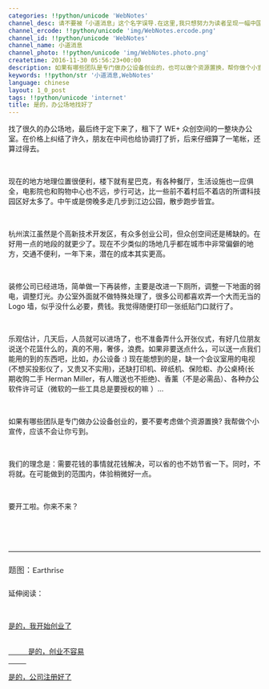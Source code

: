 ```yaml
---
categories: !!python/unicode 'WebNotes'
channel_desc: 请不要被「小道消息」这个名字误导.在这里,我只想努力为读者呈现一幅中国互联网的清明上河图.
channel_ercode: !!python/unicode 'img/WebNotes.ercode.png'
channel_id: !!python/unicode 'WebNotes'
channel_name: 小道消息
channel_photo: !!python/unicode 'img/WebNotes.photo.png'
createtime: 2016-11-30 05:56:23+00:00
description: 如果有哪些团队是专门做办公设备创业的，也可以做个资源置换，帮你做个小宣传，你不会亏
keywords: !!python/str '小道消息,WebNotes'
language: chinese
layout: 1_0_post
tags: !!python/unicode 'internet'
title: 是的，办公场地找好了
---
```

<div class="rich_media_content" id="js_content">
<p>
         找了很久的办公场地，最后终于定下来了，租下了 WE+ 众创空间的一整块办公室。在价格上纠结了许久，朋友在中间也给协调打了折，后来仔细算了一笔帐，还算过得去。
        </p>
<p>
<br/>
</p>
<p>
         现在的地方地理位置很便利，楼下就有星巴克，有各种餐厅，生活设施也一应俱全，电影院也和购物中心也不远，步行可达，比一些前不着村后不着店的所谓科技园区好太多了。中午或是傍晚多走几步到江边公园，散步跑步皆宜。
        </p>
<p>
<br/>
</p>
<p>
         杭州滨江虽然是个高新技术开发区，有众多创业公司，但众创空间还是稀缺的。在好用一点的地段的就更少了。现在不少类似的场地几乎都在城市中非常偏僻的地方，交通不便利，一年下来，潜在的成本其实更高。
        </p>
<p>
<br/>
</p>
<p>
         装修公司已经进场，简单做一下再装修，主要是改进一下厕所，调整一下地面的弱电，调整灯光。办公室外面就不做特殊处理了，很多公司都喜欢弄一个大而无当的 Logo 墙，似乎没什么必要，费钱。我觉得随便打印一张纸贴门口就行了。
        </p>
<p>
<br/>
</p>
<p>
         乐观估计，几天后，人员就可以进场了，也不准备弄什么开张仪式，有好几位朋友说送个花篮什么的，真的不用，奢侈，浪费。如果非要送点什么，可以送一点我们能用的到的东西吧，比如，办公设备 :) 现在能想到的是，缺一个会议室用的电视(不想买投影仪了，又贵又不实用)，还缺打印机、碎纸机、保险柜、办公桌椅(长期收购二手 Herman Miller，有人赠送也不拒绝)、香薰（不是必需品）、各种办公软件许可证（微软的一些工具总是要授权的嘛 ）…
        </p>
<p>
<br/>
</p>
<p>
         如果有哪些团队是专门做办公设备创业的，要不要考虑做个资源置换? 我帮做个小宣传，应该不会让你亏到。
        </p>
<p>
<br/>
</p>
<p>
         我们的理念是：需要花钱的事情就花钱解决，可以省的也不妨节省一下。同时，不将就。在可能做到的范围内，体验稍微好一点。
        </p>
<p>
<br/>
</p>
<p>
         要开工啦。你来不来？
        </p>
<p>
<br/>
</p>
<p>
<br/>
</p>
<hr style="font-family: Lato, Helvetica, Arial, freesans, clean, sans-serif; border-right-width: 0px; border-bottom-width: 0px; border-left-width: 0px; border-top-style: solid; border-top-color: rgb(234, 234, 234); height: 1px; margin-top: 1em; margin-bottom: 1em; color: rgb(51, 51, 51); font-size: 16px; white-space: normal;"/>
<p style="font-family: Lato, Helvetica, Arial, freesans, clean, sans-serif; border: 0px; font-size: 16px; margin-top: 1.5em; margin-bottom: 1.5em; outline: 0px; line-height: 1.5em; color: rgb(51, 51, 51); white-space: normal;">
         题图：Earthrise
        </p>
<p>
         延伸阅读：
        </p>
<p>
<br/>
</p>
<p>
<a data_ue_src="http://mp.weixin.qq.com/s?__biz=MjM5ODIyMTE0MA==&amp;mid=2650968778&amp;idx=1&amp;sn=de78b1372c781f88921b295d1bf4a469&amp;chksm=bd3836f18a4fbfe70210c233251679d578f3479edc9d71834fd2671f589d8e65b501199dcdc7&amp;scene=21#wechat_redirect" href="http://mp.weixin.qq.com/s?__biz=MjM5ODIyMTE0MA==&amp;mid=2650968778&amp;idx=1&amp;sn=de78b1372c781f88921b295d1bf4a469&amp;chksm=bd3836f18a4fbfe70210c233251679d578f3479edc9d71834fd2671f589d8e65b501199dcdc7&amp;scene=21#wechat_redirect" target="_blank">
          是的，我开始创业了
         </a>
<br/>
</p>
<p>
<a data_ue_src="http://mp.weixin.qq.com/s?__biz=MjM5ODIyMTE0MA==&amp;mid=2650968784&amp;idx=1&amp;sn=f6b8dd085ee9a4a18a06cc469c764d57&amp;chksm=bd3836eb8a4fbffd722aed29fabbca9102d1a13e29ffc6cf631747f51af4fb56d1b30cb55063&amp;scene=21#wechat_redirect" href="http://mp.weixin.qq.com/s?__biz=MjM5ODIyMTE0MA==&amp;mid=2650968784&amp;idx=1&amp;sn=f6b8dd085ee9a4a18a06cc469c764d57&amp;chksm=bd3836eb8a4fbffd722aed29fabbca9102d1a13e29ffc6cf631747f51af4fb56d1b30cb55063&amp;scene=21#wechat_redirect" style="white-space: pre-wrap;" target="_blank">
          是的，创业不容易
         </a>
</p>
<p>
<a data_ue_src="http://mp.weixin.qq.com/s?__biz=MjM5ODIyMTE0MA==&amp;mid=2650968914&amp;idx=1&amp;sn=1b7296f556d929be1fbed1dc01e891bc&amp;chksm=bd3837698a4fbe7f5ae9aa0dc6ba534b22d9a471147bb8fb7d5d30801a16564feb3bd42e53ee&amp;scene=21#wechat_redirect" href="http://mp.weixin.qq.com/s?__biz=MjM5ODIyMTE0MA==&amp;mid=2650968914&amp;idx=1&amp;sn=1b7296f556d929be1fbed1dc01e891bc&amp;chksm=bd3837698a4fbe7f5ae9aa0dc6ba534b22d9a471147bb8fb7d5d30801a16564feb3bd42e53ee&amp;scene=21#wechat_redirect" target="_blank">
          是的，公司注册好了
         </a>
<br/>
</p>
</div>